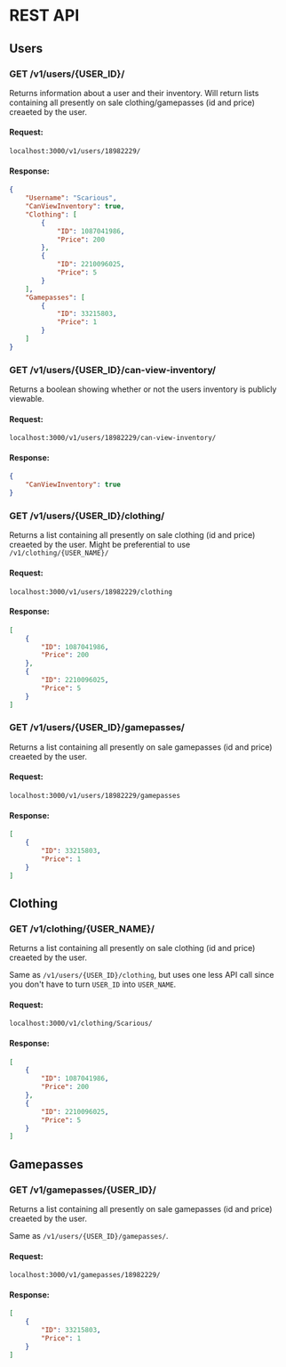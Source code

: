 # REST API

## Users

### GET /v1/users/{USER_ID}/

Returns information about a user and their inventory. Will return lists containing all presently on sale clothing/gamepasses (id and price) creaeted by the user.

#### Request:

```
localhost:3000/v1/users/18982229/
```

#### Response:

```json
{
	"Username": "Scarious",
	"CanViewInventory": true,
	"Clothing": [
		{
			"ID": 1087041986,
			"Price": 200
		},
		{
			"ID": 2210096025,
			"Price": 5
		}
	],
	"Gamepasses": [
		{
			"ID": 33215803,
			"Price": 1
		}
	]
}
```

### GET /v1/users/{USER_ID}/can-view-inventory/

Returns a boolean showing whether or not the users inventory is publicly viewable.

#### Request:

```
localhost:3000/v1/users/18982229/can-view-inventory/
```

#### Response:

```json
{
	"CanViewInventory": true
}
```


### GET /v1/users/{USER_ID}/clothing/

Returns a list containing all presently on sale clothing (id and price) creaeted by the user. Might be preferential to use `/v1/clothing/{USER_NAME}/`

#### Request:

```
localhost:3000/v1/users/18982229/clothing
```

#### Response:

```json
[
	{
		"ID": 1087041986,
		"Price": 200
	},
	{
		"ID": 2210096025,
		"Price": 5
	}
]
```


### GET /v1/users/{USER_ID}/gamepasses/

Returns a list containing all presently on sale gamepasses (id and price) creaeted by the user.

#### Request:

```
localhost:3000/v1/users/18982229/gamepasses
```

#### Response:

```json
[
	{
		"ID": 33215803,
		"Price": 1
	}
]
```


## Clothing

### GET /v1/clothing/{USER_NAME}/

Returns a list containing all presently on sale clothing (id and price) creaeted by the user.

Same as `/v1/users/{USER_ID}/clothing`, but uses one less API call since you don't have to turn `USER_ID` into `USER_NAME`.

#### Request:

```
localhost:3000/v1/clothing/Scarious/
```

#### Response:

```json
[
	{
		"ID": 1087041986,
		"Price": 200
	},
	{
		"ID": 2210096025,
		"Price": 5
	}
]
```

## Gamepasses

### GET /v1/gamepasses/{USER_ID}/

Returns a list containing all presently on sale gamepasses (id and price) creaeted by the user.

Same as `/v1/users/{USER_ID}/gamepasses/`.

#### Request:

```
localhost:3000/v1/gamepasses/18982229/
```

#### Response:

```json
[
	{
		"ID": 33215803,
		"Price": 1
	}
]
```